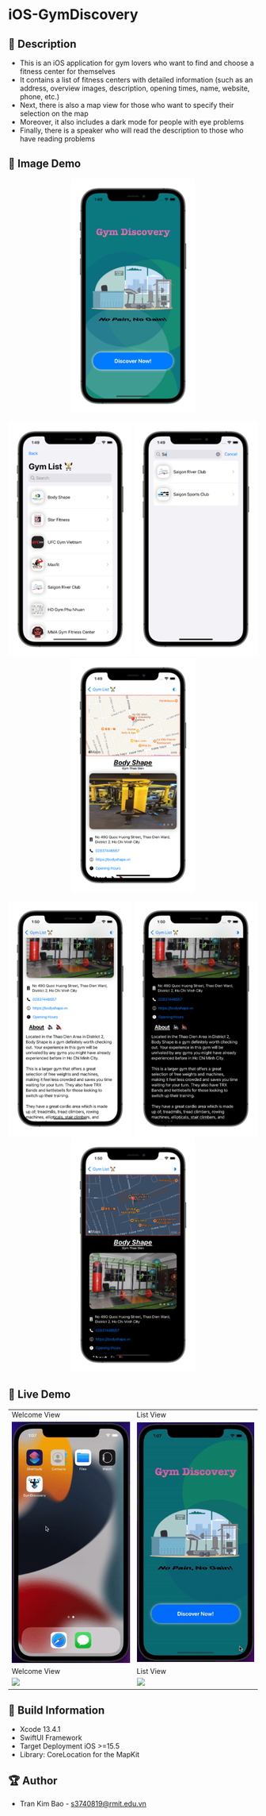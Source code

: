 # iOS-GymDiscovery

## 📖 Description

- This is an iOS application for gym lovers who want to find and choose a fitness center for themselves
- It contains a list of fitness centers with detailed information (such as an address, overview images, description, opening times, name, website, phone, etc.)
- Next, there is also a map view for those who want to specify their selection on the map
- Moreover, it also includes a dark mode for people with eye problems
- Finally, there is a speaker who will read the description to those who have reading problems

## 🔮 Image Demo
<p align="center">
  <img src="./GymDiscovery/GymDiscovery/Preview Content/WelcomeView.png" width="250">
</p>

<p align="center">
  <img src="./GymDiscovery/GymDiscovery/Preview Content/ListView.png" width="250">
  <img src="./GymDiscovery/GymDiscovery/Preview Content/SearchView.png" width="250">
  <img src="./GymDiscovery/GymDiscovery/Preview Content/DetailView.png" width="250">
</p>

<p align="center">
  <img src="./GymDiscovery/GymDiscovery/Preview Content/DetailView2.png" width="250">
  <img src="./GymDiscovery/GymDiscovery/Preview Content/DetailView3.png" width="250">
  <img src="./GymDiscovery/GymDiscovery/Preview Content/DetailView4.png" width="250">
</p>

## 🔮 Live Demo
<table>
  <tr>
     <td>Welcome View</td>
     <td>List View</td>
  </tr>
  <tr>
    <td><img src="./GymDiscovery/GymDiscovery/Preview Content/welcome.gif?raw=true" width="245"></td>
    <td><img src="./GymDiscovery/GymDiscovery/Preview Content/list.gif?raw=true" width="245"></td>
   </tr>
  <tr>
     <td>Welcome View</td>
     <td>List View</td>
  </tr>
   <tr>
    <td><img src="./GymDiscovery/GymDiscovery/Preview Content/detail.gif?raw=true" width="245"></td>
    <td><img src="./GymDiscovery/GymDiscovery/Preview Content/darkmode.gif?raw=true" width="245"></td>
   </tr>
 </table>

## 🔧 Build Information
- Xcode 13.4.1
- SwiftUI Framework
- Target Deployment iOS >=15.5
- Library: CoreLocation for the MapKit

## 🏆 Author
- Tran Kim Bao - s3740819@rmit.edu.vn
